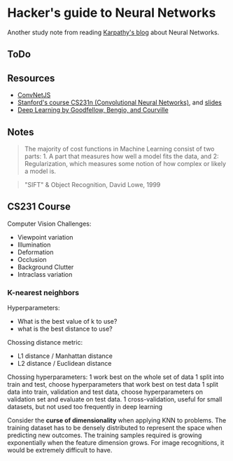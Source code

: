 # Hacker's guide to Neural Networks

Another study note from reading [Karpathy's blog](http://karpathy.github.io/neuralnets/) about Neural Networks.

## ToDo


## Resources

* [ConvNetJS](https://cs.stanford.edu/people/karpathy/convnetjs/)
* [Stanford's course CS231n (Convolutional Neural Networks)](http://cs231n.github.io/), and [slides](http://cs231n.stanford.edu/syllabus.html)
* [Deep Learning by Goodfellow, Bengio, and Courville](http://www.deeplearningbook.org/)

## Notes

> The majority of cost functions in Machine Learning consist of two parts: 1. A part that measures how well a model fits the data, and 2: Regularization, which measures some notion of how complex or likely a model is.

> "SIFT" & Object Recognition, David Lowe, 1999

## CS231 Course

Computer Vision Challenges:
* Viewpoint variation
* Illumination
* Deformation
* Occlusion
* Background Clutter
* Intraclass variation

### K-nearest neighbors

Hyperparameters:
* What is the best value of k to use?
* what is the best distance to use?

Chossing distance metric:
* L1 distance / Manhattan distance
* L2 distance / Euclidean distance

Chossing hyperparameters:
1 work best on the whole set of data
1 split into train and test, choose hyperparameters that work best on test data
1 split data into train, validation and test data, choose hyperparameters on 
validation set and evaluate on test data.
1 cross-validation, useful for small datasets, but not used too frequently in deep learning
 
Consider the **curse of dimensionality** when applying KNN to problems. 
The training dataset has to be densely distributed to represent the space
when predicting new outcomes. The training samples required is growing 
exponentially when the feature dimension grows. For image recognitions, it 
would be extremely difficult to have.
